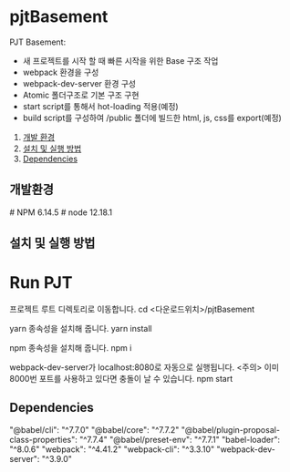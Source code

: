 # pjtBasement

PJT Basement: 
 - 새 프로젝트를 시작 할 때 빠른 시작을 위한 Base 구조 작업
 - webpack 환경을 구성
 - webpack-dev-server 환경 구성
 - Atomic 폴더구조로 기본 구조 구현
 - start script를 통해서 hot-loading 적용(예정)
 - build script를 구성하여 /public 폴더에 빌드한 html, js, css를 export(예정)

1. [개발 환경](#dev-spec)
2. [설치 및 실행 방법](#installation)
3. [Dependencies](#dependencies)

<h2 id="dev-spec">
    개발환경
</h2>
# NPM 6.14.5
# node 12.18.1

<h2 id="installation">
    설치 및 실행 방법
</h2>

# Run PJT
프로젝트 루트 디렉토리로 이동합니다.
cd <다운로드위치>/pjtBasement

yarn 종속성을 설치해 줍니다.
yarn install

npm 종속성을 설치해 줍니다.
npm i

webpack-dev-server가 localhost:8080로 자동으로 실행됩니다.
<주의> 이미 8000번 포트를 사용하고 있다면 충돌이 날 수 있습니다.
npm start

<h2 id="dependencies">
    Dependencies
</h2>

"@babel/cli": "^7.7.0"
"@babel/core": "^7.7.2"
"@babel/plugin-proposal-class-properties": "^7.7.4"
"@babel/preset-env": "^7.7.1"
"babel-loader": "^8.0.6"
"webpack": "^4.41.2"
"webpack-cli": "^3.3.10"
"webpack-dev-server": "^3.9.0"
